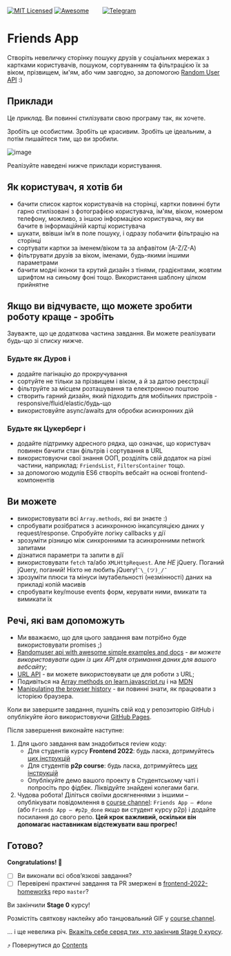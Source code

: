 [![MIT Licensed][icon-mit]][license]
[![Awesome][icon-awesome]][awesome]
&nbsp;&nbsp;&nbsp;&nbsp;&nbsp;&nbsp;
[![Telegram][icon-chat]][chat]

# Friends App

Створіть невеличку сторінку пошуку друзів у соціальних мережах з картками користувачів,
пошуком, сортуванням та фільтрацією їх за віком, прізвищем, ім'ям,
або чим завгодно, за допомогою [Random User API](https://randomuser.me) :)

## Приклади

Це *приклад*. Ви повинні стилізувати свою програму так, як хочете.

Зробіть це особистим. Зробіть це красивим. Зробіть це ідеальним, а потім пишайтеся тим, що ви зробили.

![image](https://i.imgur.com/5tcpqcY.png)

Реалізуйте наведені нижче приклади користування.

## Як користувач, я хотів би

- бачити список карток користувачів на сторінці, картки повинні бути гарно стилізовані з фотографією користувача, ім'ям, віком, номером телефону, можливо, з іншою інформацією користувача, яку ви бачите в інформаційній картці користувача
- шукати, ввівши ім’я в поле пошуку, і одразу побачити фільтрацію на сторінці
- сортувати картки за іменем/віком та за алфавітом (A-Z/Z-A)
- фільтрувати друзів за віком, іменами, будь-якими іншими параметрами
- бачити модні іконки та крутий дизайн з тінями, градієнтами, жовтим шрифтом на синьому фоні тощо. Використання шаблону цілком прийнятне

## Якщо ви відчуваєте, що можете зробити роботу краще - зробіть

Зауважте, що це додаткова частина завдання. Ви можете реалізувати будь-що зі списку нижче.

### Будьте як Дуров і

- додайте пагінацію до прокручування
- сортуйте не тільки за прізвищем і віком, а й за датою реєстрації
- фільтруйте за місцем розташування та електронною поштою
- створить гарний дизайн, який підходить для мобільних пристроїв - responsive/fluid/elastic/будь-що
- використовуйте async/awaits для обробки асинхронних дій

### Будьте як Цукерберг і

- додайте підтримку адресного рядка, що означає, що користувач повинен бачити стан фільтрів і сортування в URL
- використовуючи свої знання ООП, розділіть свій додаток на різні частини, наприклад: `FriendsList`, `FiltersContainer` тощо.
- за допомогою модулів ES6 створіть вебсайт на основі frontend-компонентів

## Ви можете

- використовувати всі `Array.methods`, які ви знаєте :)
- спробувати розібратися з асинхронною інкапсуляцією даних у request/response. Спробуйте логіку callbacks у дії
- зрозуміти різницю між синхронними та асинхронними network запитами
- дізнатися параметри та запити в дії
- використовувати `fetch` та/або `XMLHttpRequest`. Але *НЕ* jQuery. Поганий jQuery, поганий! Ніхто не любить jQuery!`¯\_(ツ)_/¯`
- зрозуміти плюси та мінуси імутабельності (незмінності) даних на прикладі копій масивів
- спробувати key/mouse events форм, керувати ними, вмикати та вимикати їх

## Речі, які вам допоможуть

- Ми вважаємо, що для цього завдання вам потрібно буде використовувати promises ;)
- [Randomuser api with awesome simple examples and docs](https://randomuser.me) -
  _ви можете використовувати один із цих API для отримання даних для вашого вебсайту_;
- [URL API](https://developer.mozilla.org/en-US/docs/Web/API/URL) - ви можете використовувати
  це для роботи з URL;
- Подивіться на  [Array methods on learn.javascript.ru](https://learn.javascript.ru/array-methods) і на [MDN](https://developer.mozilla.org/en-US/docs/Web/JavaScript/Reference/Global_Objects/Array)
- [Manipulating the browser history](https://developer.mozilla.org/en-US/docs/Web/API/History_API) -
  ви повинні знати, як працювати з історією браузера.

Коли ви завершите завдання, пушніть свій код у репозиторію GitHub і опублікуйте
його використовуючи [GitHub Pages](https://pages.github.com).

Після завершення виконайте наступне:
1. Для цього завдання вам знадобиться review коду:
   - Для студентів курсу **Frontend 2022**: будь ласка, дотримуйтесь [цих інструкцій](https://github.com/kottans/frontend-2022-homeworks/blob/master/README.md)
   - Для студентів **p2p course**: будь ласка, дотримуйтесь [цих інструкцій](https://github.com/kottans/frontend-2019-p2p/blob/master/CONTRIBUTING.md)
   - Опублікуйте демо вашого проекту в Студентському чаті і попросіть про фідбек. Ліквідуйте знайдені колегами баги.
1. Чудова робота! Діліться своїми досягненнями з іншими –
   опублікувати повідомлення в [course channel][chat]:
   `Friends App — #done` (або `Friends App — #p2p_done` якщо ви студент курсу p2p) і додайте посилання до свого репо. **Цей крок важливий, оскільки він допомагає наставникам відстежувати ваш прогрес!**

## Готово?

__Congratulations! 🎉__

- [ ] Ви виконали всі обов’язкові завдання?
- [ ] Перевірені практичні завдання та
      PR змержені в
      [frontend-2022-homeworks](https://github.com/kottans/frontend-2022-homeworks)
      repo `master`?

Ви закінчили __Stage 0__ курсу!

Розмістіть святкову наклейку або танцювальний GIF
у [course channel][chat].

... і ще невелика річ.
[Вкажіть себе серед тих, хто закінчив Stage 0 курсу](../students/stage0-finishers.md).

⤴️ Повернутися до [Contents](../contents.md)


[icon-chat]: https://img.shields.io/badge/chat-on%20telegram-blue.svg
[icon-mit]: https://img.shields.io/badge/license-MIT-blue.svg
[icon-awesome]: https://cdn.rawgit.com/sindresorhus/awesome/d7305f38d29fed78fa85652e3a63e154dd8e8829/media/badge.svg

[license]: https://github.com/Kottans/web/blob/master/LICENSE.md
[awesome]: https://github.com/sindresorhus/awesome#front-end-development
[chat]: https://t.me/joinchat/CX8EF1JmLm9IM6J6oy2U7Q
